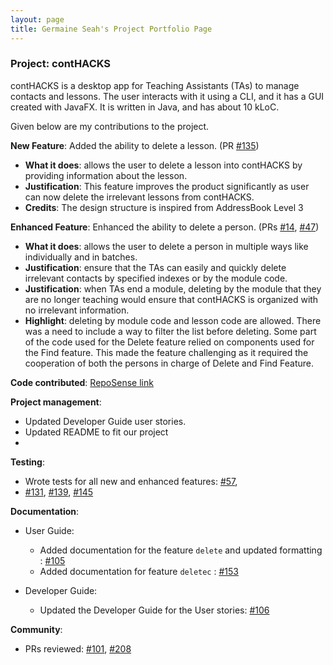 ```yaml
---
layout: page
title: Germaine Seah's Project Portfolio Page
---
```


### Project: contHACKS

contHACKS is a desktop app for Teaching Assistants (TAs) to manage contacts and lessons. The user interacts with it using a CLI, and it has a GUI created with JavaFX. It is written in Java, and has about 10 kLoC.

Given below are my contributions to the project.

**New Feature**: Added the ability to delete a lesson. (PR [#135](https://github.com/AY2122S1-CS2103T-T09-2/tp/pull/135))
* **What it does**: allows the user to delete a lesson into contHACKS by providing information about the lesson.
* **Justification**: This feature improves the product significantly as user can now delete the irrelevant lessons from contHACKS.
* **Credits**: The design structure is inspired from AddressBook Level 3

**Enhanced Feature**: Enhanced the ability to delete a person. (PRs [#14](https://github.com/AY2122S1-CS2103T-T09-2/tp/pull/14), [#47](https://github.com/AY2122S1-CS2103T-T09-2/tp/pull/47))
* **What it does**: allows the user to delete a person in multiple ways like individually and in batches.
* **Justification**: ensure that the TAs can easily and quickly delete irrelevant contacts by specified indexes or by the module code.
* **Justification**: when TAs end a module, deleting by the module that they are no longer teaching would ensure that contHACKS is organized with no irrelevant information.
* **Highlight**: deleting by module code and lesson code are allowed. There was a need to include a way to filter the list before deleting. Some part of the code used for the Delete feature relied on components used for the Find feature. This made the feature challenging as it required the cooperation of both the persons in charge of Delete and Find Feature.

**Code contributed**: [RepoSense link](https://nus-cs2103-ay2122s1.github.io/tp-dashboard/?search=driip-ddrop&sort=groupTitle&sortWithin=title&timeframe=commit&mergegroup=&groupSelect=groupByRepos&breakdown=true&checkedFileTypes=docs~functional-code~test-code~other&since=2021-09-17)

**Project management**:
* Updated Developer Guide user stories.
* Updated README to fit our project
* 

**Testing**:
* Wrote tests for all new and enhanced features:
  [#57](https://github.com/AY2122S1-CS2103T-T09-2/tp/pull/57),
* [#131](https://github.com/AY2122S1-CS2103T-T09-2/tp/pull/131),
  [#139](https://github.com/AY2122S1-CS2103T-T09-2/tp/pull/139),
  [#145](https://github.com/AY2122S1-CS2103T-T09-2/tp/pull/145)

**Documentation**:
* User Guide:
    * Added documentation for the feature `delete` and updated formatting : [#105](https://github.com/AY2122S1-CS2103T-T09-2/tp/pull/105)
    * Added documentation for feature `deletec` : [#153](https://github.com/AY2122S1-CS2103T-T09-2/tp/pull/153)

* Developer Guide:
    * Updated the Developer Guide for the User stories: [#106](https://github.com/AY2122S1-CS2103T-T09-2/tp/pull/106)

**Community**:
* PRs reviewed:
  [#101](https://github.com/AY2122S1-CS2103T-T09-2/tp/pull/101),
  [#208](https://github.com/AY2122S1-CS2103T-T09-2/tp/pull/208)
